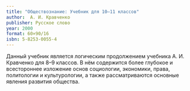 ```yaml
---
title: "Обществознание: Учебник для 10–11 классов"
author:  А. И. Кравченко
publisher: Русское слово
year: 2000
format: 60×90/16
isbn: 5-8253-0055-4
---
```


Данный учебник является логическим продолжением учебника А. И. Кравченко для 8–9 классов. В нём содержится более глубокое и всестороннее изложение основ социологии, экономики, права, политологии и культурологии, а также рассматриваются основные явления развития общества.
